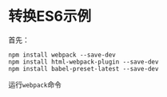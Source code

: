 # 转换ES6示例

首先：

```shell
npm install webpack --save-dev
npm install html-webpack-plugin --save-dev
npm install babel-preset-latest --save-dev
```

运行`webpack`命令

